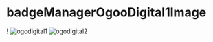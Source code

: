 # badgeManagerOgooDigital1Image
!
![ogodigital1](https://user-images.githubusercontent.com/59265591/131991910-7bf729ed-5eed-4ae7-adc2-80ac27e0ba53.png)
![ogodigital2](https://user-images.githubusercontent.com/59265591/131991924-766ade21-ff5a-4da8-a631-d9049d4695b0.png)

